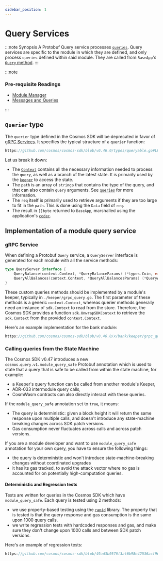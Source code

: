 ```yaml
---
sidebar_position: 1
---
```


# Query Services

:::note Synopsis
A Protobuf Query service processes [`queries`](./02-messages-and-queries.md#queries). Query services are specific to the module in which they are defined, and only process `queries` defined within said module. They are called from `BaseApp`'s [`Query` method](../core/00-baseapp.md#query).
:::

:::note

### Pre-requisite Readings

* [Module Manager](./01-module-manager.md)
* [Messages and Queries](./02-messages-and-queries.md)

:::

## `Querier` type

The `querier` type defined in the Cosmos SDK will be deprecated in favor of [gRPC Services](#grpc-service). It specifies the typical structure of a `querier` function:

```go reference
https://github.com/cosmos/cosmos-sdk/blob/v0.46.0/types/queryable.go#L9
```

Let us break it down:

* The [`Context`](../core/02-context.md) contains all the necessary information needed to process the `query`, as well as a branch of the latest state. It is primarily used by the [`keeper`](./06-keeper.md) to access the state.
* The `path` is an array of `string`s that contains the type of the query, and that can also contain `query` arguments. See [`queries`](./02-messages-and-queries.md#queries) for more information.
* The `req` itself is primarily used to retrieve arguments if they are too large to fit in the `path`. This is done using the `Data` field of `req`.
* The result in `[]byte` returned to `BaseApp`, marshalled using the application's [`codec`](../core/05-encoding.md).

## Implementation of a module query service

### gRPC Service

When defining a Protobuf `Query` service, a `QueryServer` interface is generated for each module with all the service methods:

```go
type QueryServer interface {
	QueryBalance(context.Context, *QueryBalanceParams) (*types.Coin, error)
	QueryAllBalances(context.Context, *QueryAllBalancesParams) (*QueryAllBalancesResponse, error)
}
```

These custom queries methods should be implemented by a module's keeper, typically in `./keeper/grpc_query.go`. The first parameter of these methods is a generic `context.Context`, whereas querier methods generally need an instance of `sdk.Context` to read
from the store. Therefore, the Cosmos SDK provides a function `sdk.UnwrapSDKContext` to retrieve the `sdk.Context` from the provided
`context.Context`.

Here's an example implementation for the bank module:

```go reference
https://github.com/cosmos/cosmos-sdk/blob/v0.46.0/x/bank/keeper/grpc_query.go
```

### Calling queries from the State Machine

The Cosmos SDK v0.47 introduces a new `cosmos.query.v1.module_query_safe` Protobuf annotation which is used to state that a query that is safe to be called from within the state machine, for example:
- a Keeper's query function can be called from another module's Keeper,
- ADR-033 intermodule query calls,
- CosmWasm contracts can also directly interact with these queries.

If the `module_query_safe` annotation set to `true`, it means:
 - The query is deterministic: given a block height it will return the same response upon multiple calls, and doesn't introduce any state-machine breaking changes across SDK patch versions.
 - Gas consumption never fluctuates across calls and across patch versions.

If you are a module developer and want to use `module_query_safe` annotation for your own query, you have to ensure the following things:
 - the query is deterministic and won't introduce state-machine-breaking changes without coordinated upgrades
 - it has its gas tracked, to avoid the attack vector where no gas is accounted for
 on potentially high-computation queries.

#### Deterministic and Regression tests	

Tests are written for queries in the Cosmos SDK which have `module_query_safe`. Each query is tested using 2 methods:
- we use property-based testing using the [`rapid`](https://pkg.go.dev/pgregory.net/rapid@v0.5.3) library. The property that is tested is that the query response and gas consumption is the same upon 1000 query calls.
- we write regression tests with hardcoded responses and gas, and make sure they don't change upon 1000 calls and between SDK patch versions.

Here's an example of regression tests:

```go reference
https://github.com/cosmos/cosmos-sdk/blob/49ad3b0576f3af6b98e42536acf969792ad7ff98/tests/integration/bank/keeper/deterministic_test.go#L101-L122
```
